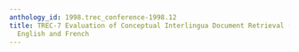 ```yaml
---
anthology_id: 1998.trec_conference-1998.12
title: TREC-7 Evaluation of Conceptual Interlingua Document Retrieval (CINDOR) in
  English and French
---
```

